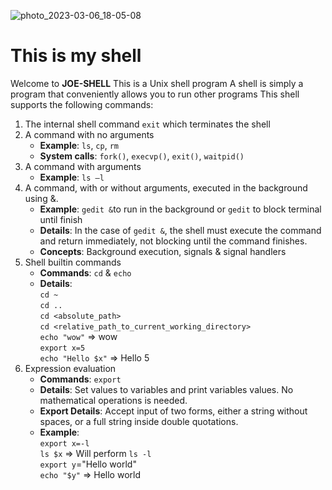 ![photo_2023-03-06_18-05-08](https://user-images.githubusercontent.com/96186143/223166068-0d80e35b-b46b-485c-8a49-aff1c204a369.jpg)
# This is my shell

Welcome to **JOE-SHELL**
This is a Unix shell program
A shell is simply a program that conveniently allows you to run other programs
This shell supports the following commands:

1. The internal shell command `exit` which terminates the shell
2. A command with no arguments
    * **Example**: `ls`, `cp`, `rm` 
    * **System calls**: `fork()`, `execvp()`, `exit()`, `waitpid()`
3. A command with arguments
    * **Example**: `ls –l`
4. A command, with or without arguments, executed in the background using &.
    * **Example**: `gedit &`to run in the background or `gedit` to block terminal until finish
    * **Details**: In the case of `gedit &`, the shell must execute the command and return immediately, not blocking until the command finishes.
    * **Concepts**: Background execution, signals & signal handlers
5. Shell builtin commands
    * **Commands**: `cd` & `echo`
    * **Details**:</br>
             `cd ~` </br>
             `cd ..`</br>
             `cd <absolute_path>`</br>
             `cd <relative_path_to_current_working_directory>`</br>
             `echo "wow"` => wow</br>
             `export x=5`</br>
             `echo "Hello $x"` => Hello 5</br>
6. Expression evaluation
    * **Commands**: `export`
    * **Details**: Set values to variables and print variables values. No mathematical operations is needed.
    * **Export Details**: Accept input of two forms, either a string without spaces, or a full string inside double quotations.
    * **Example**:</br>
         `export x=-l` </br>
         `ls $x` => Will perform `ls -l`</br>
         `export y`="Hello world" </br>
         `echo "$y"` => Hello world </br>
